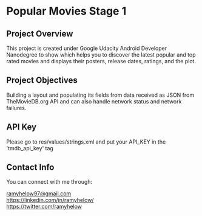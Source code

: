 # Popular Movies Stage 1

## Project Overview
This project is created under Google Udacity Android Developer Nanodegree to
show which helps you to discover the latest popular and top rated movies and displays their
posters, release dates, ratings, and the plot.  

## Project Objectives
Building a layout and populating its fields from data received as JSON from TheMovieDB.org API 
and can also handle network status and network failures.  

## API Key
Please go to res/values/strings.xml and put your API_KEY in the 'tmdb_api_key' tag    

## Contact Info
You can connect with me through:  

ramyhelow97@gmail.com  
https://linkedin.com/in/ramyhelow/   
https://twitter.com/ramyhelow    
